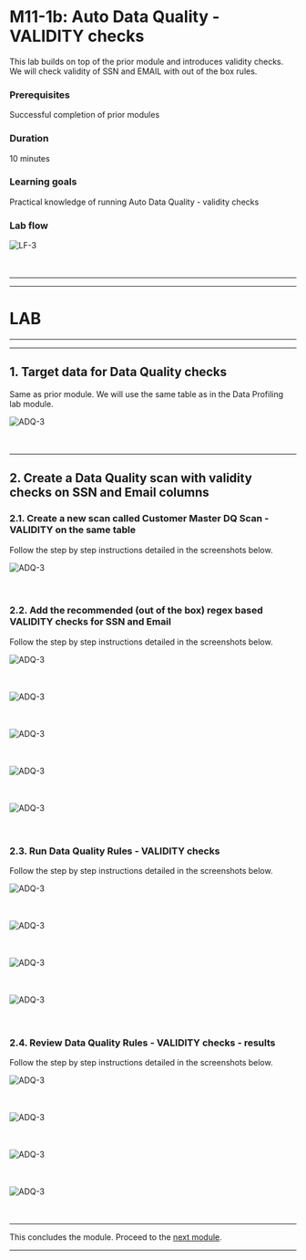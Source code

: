 
# M11-1b: Auto Data Quality - VALIDITY checks

This lab builds on top of the prior module and introduces validity checks. We will check validity of SSN and EMAIL with out of the box rules.

### Prerequisites

Successful completion of prior modules

### Duration

10 minutes



### Learning goals

Practical knowledge of running Auto Data Quality - validity checks

### Lab flow


![LF-3](../01-images/m11-1b-landing-flow.png)   
<br><br>

<hr>
<hr>

# LAB

<hr>
<hr>

## 1. Target data for Data Quality checks

Same as prior module. We will use the same table as in the Data Profiling lab module.

![ADQ-3](../01-images/module-10-1-04.png)   
<br><br>


<hr>



## 2. Create a Data Quality scan with validity checks on SSN and Email columns

### 2.1. Create a new scan called Customer Master DQ Scan - VALIDITY on the same table

Follow the step by step instructions detailed in the screenshots below. 

![ADQ-3](../01-images/module-11-1-27.png)   
<br><br>

### 2.2. Add the recommended (out of the box) regex based VALIDITY checks for SSN and Email

Follow the step by step instructions detailed in the screenshots below. 

![ADQ-3](../01-images/module-11-1-28.png)   
<br><br>

![ADQ-3](../01-images/module-11-1-29.png)   
<br><br>

![ADQ-3](../01-images/module-11-1-30.png)   
<br><br>


![ADQ-3](../01-images/module-11-1-31.png)   
<br><br>


![ADQ-3](../01-images/module-11-1-32.png)   
<br><br>


### 2.3. Run Data Quality Rules - VALIDITY checks

Follow the step by step instructions detailed in the screenshots below. 

![ADQ-3](../01-images/module-11-1-33.png)   
<br><br>


![ADQ-3](../01-images/module-11-1-34.png)   
<br><br>


![ADQ-3](../01-images/module-11-1-35.png)   
<br><br>


![ADQ-3](../01-images/module-11-1-36.png)   
<br><br>

### 2.4. Review Data Quality Rules - VALIDITY checks - results

Follow the step by step instructions detailed in the screenshots below. 

![ADQ-3](../01-images/module-11-1-37.png)   
<br><br>


![ADQ-3](../01-images/module-11-1-38.png)   
<br><br>


![ADQ-3](../01-images/module-11-1-39.png)   
<br><br>


![ADQ-3](../01-images/module-11-1-40.png)   
<br><br>


<hr>


This concludes the module. Proceed to the [next module](module-11-1c-auto-dq-value-set.md).

<hr>



